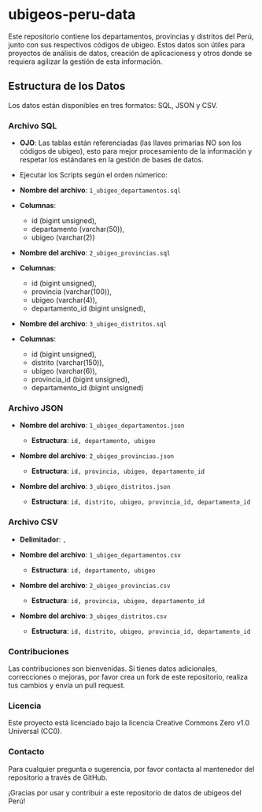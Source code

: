 # ubigeos-peru-data

Este repositorio contiene los departamentos, provincias y distritos del Perú, junto con sus respectivos códigos de ubigeo. Estos datos son útiles para proyectos de análisis de datos, creación de aplicacioness y otros donde se requiera agilizar la gestión de esta información.

## Estructura de los Datos

Los datos están disponibles en tres formatos: SQL, JSON y CSV.

### Archivo SQL

  - **OJO**: Las tablas están referenciadas (las llaves primarias NO son los códigos de ubigeo), esto para mejor procesamiento de la información y respetar los estándares en la gestión de bases de datos.
    
  - Ejecutar los Scripts según el orden númerico:
    
  - **Nombre del archivo**: `1_ubigeo_departamentos.sql`
  - **Columnas**:
      - id (bigint unsigned),
      - departamento (varchar(50)),
      - ubigeo (varchar(2))
  
  - **Nombre del archivo**: `2_ubigeo_provincias.sql`
  - **Columnas**:
      - id (bigint unsigned),
      - provincia (varchar(100)),
      - ubigeo (varchar(4)),
      - departamento_id (bigint unsigned),
  
  - **Nombre del archivo**: `3_ubigeo_distritos.sql`
  - **Columnas**:
      - id (bigint unsigned),
      - distrito (varchar(150)),
      - ubigeo (varchar(6)),
      - provincia_id (bigint unsigned),
      - departamento_id (bigint unsigned)
    
### Archivo JSON

  - **Nombre del archivo**: `1_ubigeo_departamentos.json`
    - **Estructura**: `id, departamento, ubigeo`
  
  - **Nombre del archivo**: `2_ubigeo_provincias.json`
    - **Estructura**: `id, provincia, ubigeo, departamento_id`
  
  - **Nombre del archivo**: `3_ubigeo_distritos.json`
    - **Estructura**: `id, distrito, ubigeo, provincia_id, departamento_id`

### Archivo CSV

  - **Delimitador**: `,`

  - **Nombre del archivo**: `1_ubigeo_departamentos.csv`
    - **Estructura**: `id, departamento, ubigeo`
  
  - **Nombre del archivo**: `2_ubigeo_provincias.csv`
    - **Estructura**: `id, provincia, ubigeo, departamento_id`
  
  - **Nombre del archivo**: `3_ubigeo_distritos.csv`
    - **Estructura**: `id, distrito, ubigeo, provincia_id, departamento_id`

### Contribuciones
Las contribuciones son bienvenidas. Si tienes datos adicionales, correcciones o mejoras, por favor crea un fork de este repositorio, realiza tus cambios y envía un pull request.

### Licencia
Este proyecto está licenciado bajo la licencia Creative Commons Zero v1.0 Universal (CC0).

### Contacto
Para cualquier pregunta o sugerencia, por favor contacta al mantenedor del repositorio a través de GitHub.

¡Gracias por usar y contribuir a este repositorio de datos de ubigeos del Perú!
